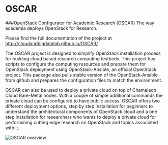 # OSCAR
###OpenStack Configurator for Academic Research (OSCAR)
The way academia deploys OpenStack for Research.

Please find the full documentation of the project at http://cloudandbigdatalab.github.io/OSCAR/

The OSCAR project is designed to simplify OpenStack installation process for building cloud based research computing testbeds. This project has scripts to configure the computing resources and prepare them for OpenStack deployment using OpenStack-Ansible, an official OpenStack project. This package also pulls stable version of the OpenStack-Ansible from github and prepares the configuration files to match the environment.

OSCAR can also be used to deploy a private cloud on top of Chameleon Cloud Bare-Metal nodes. With a couple of simple additional commands the private cloud can be configured to have public access. OSCAR offers two different deployment options, step by step installation for beginners to understand the architectural components of OpenStack cloud and a one step installation for researchers who wants to deploy a private cloud for performining cutting edge research on OpenStack and topics associated with it.

![OSCAR overview](https://github.com/cloudandbigdatalab/OSCAR/blob/gh-pages/Docs/Figures/Slide7.jpg "OSCAR overview" )




